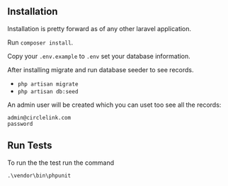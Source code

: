 
## Installation 

Installation is pretty forward as of any other laravel application.

 Run ```composer install```.
  
 Copy your ```.env.example``` to ```.env``` set your database information.

After installing migrate and run database seeder to see records.

- ```php artisan migrate```
- ```php artisan db:seed```

An admin user will be created which you can uset too see all the records:
```
admin@circlelink.com
password
```

## Run Tests
To run the the test run the command
```
.\vendor\bin\phpunit
```
